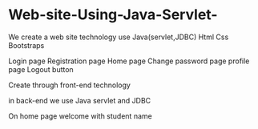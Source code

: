 # Web-site-Using-Java-Servlet-


We create a web site technology use Java(servlet,JDBC) Html Css Bootstraps

Login page
Registration page
Home page
Change password page
profile page
Logout button

Create through front-end technology

in back-end we use Java servlet and JDBC

On home page welcome with student name
